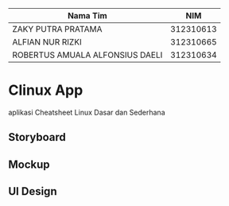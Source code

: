 | Nama Tim | NIM |
|----|---|
|ZAKY PUTRA PRATAMA | 312310613|
|ALFIAN NUR RIZKI|312310665|
|ROBERTUS AMUALA ALFONSIUS DAELI |312310634|
# Clinux App
aplikasi Cheatsheet Linux Dasar dan Sederhana
## Storyboard
## Mockup
## UI Design 
